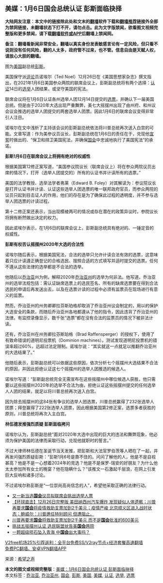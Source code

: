  <h2>美媒：1月6日国会总统认证 彭斯面临抉择</h2> <p class="notice"><b>大陆网友注意：本文中的链接除此处和文末的<a href="https://github.com/bannedbook/fanqiang" >翻墙</a>软件下载和<a href="https://github.com/killgcd/justmysocks/blob/master/README.md">翻墙推荐</a>链接外全部为禁网链接，未翻墙状态下打不开，请勿点击。此为文字版禁闻，欲看图文视频完整版和更多禁闻，请下载<a href="https://github.com/bannedbook/fanqiang">翻墙软件或APP</a>后翻墙上禁闻网。</p><p>备注：翻墙看新闻非常安全，翻墙以真实身份发表敏感言论有一定风险，但只看不说则没有任何风险，翻的人太多，政府管不过来，也不管。信息自由是天赋人权，请放心大胆的翻墙。</b></p>  <div class="entry"> <p id="conimg">图为<a href="https://www.bannedbook.org/bnews/tag/%e7%be%8e%e5%9b%bd/" class="st_tag internal_tag" rel="tag" title="标签 美国 下的日志">美国</a>副总统<a href="https://www.bannedbook.org/bnews/tag/%e5%bd%ad%e6%96%af/" class="st_tag internal_tag" rel="tag" title="标签 彭斯 下的日志">彭斯</a>。</p> <p>美国保守派<span class='wp_keywordlink_affiliate'><a href="https://www.bannedbook.org/bnews/comments/" title="新闻评论" target="_blank">评论</a></span>员诺埃尔（Ted Noel）12月26日在《美国思想家杂志》撰文指出，在2021年1月6日美国参众两院的联席会议上，彭斯副总统将有两个选择：<a href="https://www.bannedbook.org/bnews/tag/%E8%AE%A4%E8%AF%81/" class="st_tag internal_tag" rel="tag" title="标签 认证 下的日志">认证</a>14日的<a href="https://www.bannedbook.org/bnews/tag/%e9%80%89%e4%b8%be/" class="st_tag internal_tag" rel="tag" title="标签 选举 下的日志">选举</a>人团结果，或坚守美国的宪法。</p> <p>联席会议将在1月6日认证各州选举人团12月14日提交的<a href="https://www.bannedbook.org/bnews/tag/%E9%80%89%E7%A5%A8/" class="st_tag internal_tag" rel="tag" title="标签 选票 下的日志">选票</a>，并确认下一届美国总统。但是由于2020年大选出现严重舞弊，美七大摇摆州出现了由州府、和州议会议会推选的选举人团提交的两套选举人团票。因此1月6日的联席会议变得非常引人注目。</p> <p>诺埃尔在文中浅析了主持该会议的彭斯副总统依法将川普总统再次送入白宫的可能。文章写道：作为美参议员议长，彭斯副总统在1月6日的责任在于，兑现他<span class='wp_keywordlink'><a href="https://www.bannedbook.org/forum5/topic17.html" title="宣誓与预言" target="_blank">宣誓</a></span>时做出的、“保卫和捍卫美国宪法，并确保<a href="https://www.bannedbook.org/bnews/tag/%e5%9b%bd%e4%bc%9a/" class="st_tag internal_tag" rel="tag" title="标签 国会 下的日志">国会</a>中忠诚地执行了美国宪法”的承诺。</p> <p><strong>彭斯1月6日在联席会议上将拥有绝对的权威性</strong></p>  <p>根据美国第12修正案写道，“美国参议院议长（联席会议上）将在参众两院议员出席的情况下，打开（选举人团提交的）所有的认证书并计读所有的选票。”</p> <p>美国的法学教授、选举法学者弗莱（Edward B. Foley）对其解读为：参议院议长是打开认证书并计读、认证这些选举人团选票的唯一联邦政府官员，而参众两院的议员只起到目击证人的作用，他们的存在是为了确保此过程的透明度，并不参与选举人团选票的计读过程。</p> <p>第十二修正案还表示，当出现模棱两可的情况或存在潜在的政策异议时，参院议长将拥有断然做出决定的权力。</p> <p>因此诺埃尔表示，在1月6日的联席会议上，彭斯副总统具有绝对的、一锤定音的权威性。</p> <p><strong>彭斯有权否认摇摆州2020年大选的合法性</strong></p>  <p>诺埃尔随后表示，根据美国宪法，合法的选举只允许计读合法有效的选票，这意味着只应计读遵正确登记的合格选民、按照合适的方式填写并适时提交的选票。任何不遵从这些法律的选举都是不合法的选举。</p> <p>他随后以<a href="https://www.bannedbook.org/bnews/tag/%E4%B9%94%E6%B2%BB%E4%BA%9A/" class="st_tag internal_tag" rel="tag" title="标签 乔治亚 下的日志">乔治亚</a>州为例，解释2020年<a href="https://www.bannedbook.org/bnews/tag/%e4%b9%94%e6%b2%bb%e4%ba%9a%e5%b7%9e/" class="st_tag internal_tag" rel="tag" title="标签 乔治亚州 下的日志">乔治亚州</a>的选举为何非法。他写道，乔治亚州的选举法规包括：需认证缺席选票上的选民签名、所有的缺席选票要在得到合法选民的申请后再发送出去，以及在选票计读的过程中必须有监票员在现场进行有意义的监票。</p> <p>然而，乔治亚州的州务卿卿拉芬斯珀格却取消了乔治亚州议会制定的，用以的保护大选安全的条款，而随后乔治亚州各地都遵从了他的指令，因此违背了乔治亚州的法律。有监控录像显示，数千张“选票”都在没有合法的监票员的情况下被非法计读。</p> <p>还有，乔治亚州在州务卿拉芬斯珀格（Brad Raffensperger）的授权下，使用了有致命错误的道明尼投票机（Dominion machines）。测试发现道明尼投票机的错误率超过60%，远超过法定限制。诺埃尔说：“其实就这一点就足以推翻乔治亚州的大选结果了。”</p> <p>他随后表示，彭斯副总统可以依据这些原因，依次分析七个摇摆州大选结果不合法的原因，并因此拒绝认证这七个摇摆州的选举人团推选的候选人。</p>  <p>诺埃尔写道：“彭斯副总统完全无需宣布在这些摇摆州中哪位候选人获胜，他只需要以这些摇摆州2020年的选举不合法为由，拒绝认证这些摇摆州提交的任何选举人人团的结果，就足以将川普总统再次送入白宫。</p> <p>因为除去摇摆州的这84张有争议的选举人团选票，川普总统赢得了232张选举人团票；拜登赢得了222张选举人团票，因此根据美国第2修正案，选票多者获胜的原则，川普总统将再次入主白宫。</p> <p><strong>林伍德发推强烈质疑 彭斯面临拷问</strong></p> <p>诺埃尔认为，彭斯副总统“面对2020年大选中出现的巨大的违法和舞弊现象，他必须为保护美国的法律而采取行动，兑现他就职时的誓言。”</p> <p>不过大律师林伍德在圣诞节当天发推，把彭斯和大法官罗伯茨等人晒在了一起，并再发问强烈质疑彭斯：“彭斯1月6号是靠不住的。问问了解他的人，他是不是自视甚高？他是不是一心想着2024年的竞选？他是不是保罗-瑞安的好朋友？为什么他太太参加所有女士的晚宴？他在隐瞒什么？”该推文一石激起千层浪，在网上引发巨大反响和诸多讨论。</p>  <p>不过诺埃尔称彭斯是“一位崇尚高尚信念的人”，希望他采取正确的法律行动。</p> <ul class='op-related-articles' title='相关阅读'> <li><a href='https://www.bannedbook.org/bnews/comments/20201227/1455612.html' target='_blank'>又一新当选<b>国会</b>议员拟联席会挑战选举人票</a></li> <li><a href='https://www.bannedbook.org/bnews/bannedvideo/20201227/1455608.html' target='_blank'>【环球直击】12月26日完整版 美田纳西州汽车爆炸 发现疑似人体遗骸；川普再要求<b>国会</b>将疫情救助支票加到2千美元；疫情严峻 北京顺义区进入战时状态；鲍威尔：川普邀任特别顾问 但遭阻止。</a></li> <li><a href='https://www.bannedbook.org/bnews/bannedvideo/20201227/1455600.html' target='_blank'>川普再要求<b>国会</b>将救助支票加到2千美元 而不是<b>国会</b>批准的600美元</a></li> <li><a href='https://www.bannedbook.org/bnews/cnnews/20201226/1455402.html' target='_blank'>挑战五摇摆州认证 选民联盟状告美<b>国会</b>两院</a></li> <li><a href='https://www.bannedbook.org/bnews/taiwannews/20201226/1455349.html' target='_blank'>一颗超级陨石坠入青海 中<b>国会</b>出大事吗？</a></li> </ul> <p class="texttj"> <a href="https://github.com/bannedbook/fanqiang/wiki/V2ray%E6%9C%BA%E5%9C%BA" target="_blank">V2free机场25%引荐返利：全平台免费SS/V2ray节点+经济套餐高速翻墙</a><br/> <a href="https://github.com/bannedbook/fanqiang/wiki/%E7%A6%81%E9%97%BB%E7%BD%91%E5%AE%89%E5%8D%93%E7%BF%BB%E5%A2%99%E6%96%B0%E9%97%BBAPP" target="_blank">免费PC翻墙、安卓VPN翻墙APP</a></p><p> 来源：<span class='wp_keywordlink_affiliate'><a href="https://www.soundofhope.org" title="希望之声" target="_blank">希望之声</a></span> </p><a name='sharetosocial'></a>       <div><b>本文的图文或视频完整版</b>：<a href='https://www.bannedbook.org/bnews/cnnews/20201227/1455992.html'>美媒：1月6日国会总统认证 彭斯面临抉择</a></div>  </div><!--END ENTRY--> <div class="postfooter"> <div>本文标签：<a href="https://www.bannedbook.org/bnews/tag/%E4%B9%94%E6%B2%BB%E4%BA%9A/" rel="tag">乔治亚</a>, <a href="https://www.bannedbook.org/bnews/tag/%e4%b9%94%e6%b2%bb%e4%ba%9a%e5%b7%9e/" rel="tag">乔治亚州</a>, <a href="https://www.bannedbook.org/bnews/tag/%e5%9b%bd%e4%bc%9a/" rel="tag">国会</a>, <a href="https://www.bannedbook.org/bnews/tag/%e5%bd%ad%e6%96%af/" rel="tag">彭斯</a>, <a href="https://www.bannedbook.org/bnews/tag/%e7%be%8e%e5%9b%bd/" rel="tag">美国</a>, <a href="https://www.bannedbook.org/bnews/tag/%e7%be%8e%e5%aa%92/" rel="tag">美媒</a>, <a href="https://www.bannedbook.org/bnews/tag/%E8%AE%A4%E8%AF%81/" rel="tag">认证</a>, <a href="https://www.bannedbook.org/bnews/tag/%e9%80%89%e4%b8%be/" rel="tag">选举</a>, <a href="https://www.bannedbook.org/bnews/tag/%E9%80%89%E7%A5%A8/" rel="tag">选票</a></div>  </div><!--END POSTFOOTER--> 